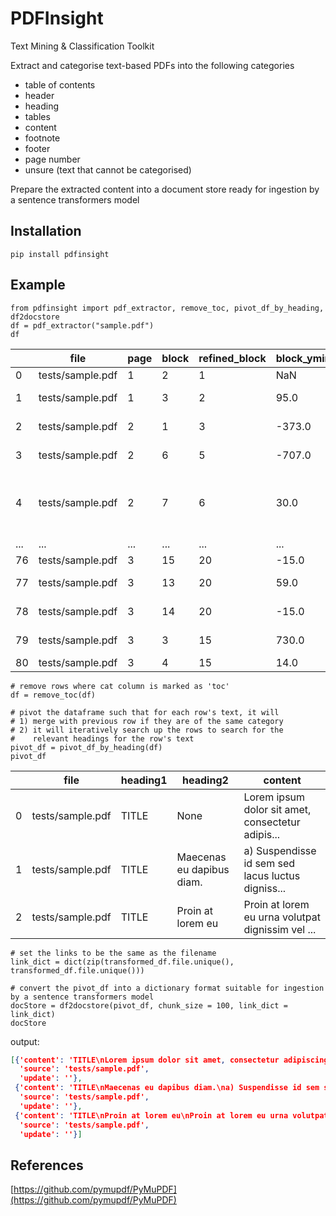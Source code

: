 # PDFInsight
Text Mining &amp; Classification Toolkit

Extract and categorise text-based PDFs into the following categories
- table of contents
- header
- heading
- tables
- content
- footnote
- footer
- page number
- unsure (text that cannot be categorised)

Prepare the extracted content into a document store ready for ingestion by a sentence transformers model

## Installation
`pip install pdfinsight`

## Example
```
from pdfinsight import pdf_extractor, remove_toc, pivot_df_by_heading, df2docstore
df = pdf_extractor("sample.pdf")
df
```
|	|file	|page	|block	|refined_block	|block_ymin_diff	|block_is_list	|...	|font_characteristics	|font	|font_color	|text	|image	|cat|
|---|---|---|---|---|---|---|---|---|---|---|---|---|---|
|0	|tests/sample.pdf	|1	|2	|1	|NaN	|False	|...	|0	|Calibri	|0	|THIS IS A	|	|toc|
|1	|tests/sample.pdf	|1	|3	|2	|95.0	|False	|...	|0	|Calibri	|0	|SAMPLE PDF	|	|toc|
|2	|tests/sample.pdf	|2	|1	|3	|-373.0	|False	|...	|0	|Calibri	|0	|Sample PDF	|	|toc|
|3	|tests/sample.pdf	|2	|6	|5	|-707.0	|False	|...	|16	|Calibri-Bold	|0	|TITLE	|	|toc|
|4	|tests/sample.pdf	|2	|7	|6	|30.0	|False	|...	|0	|Calibri	|0	|Lorem ipsum dolor sit amet, consectetur adipis...	|	|toc|
|...	|...	|...	|...	|...	|...	|...	|...	|...	|...	|...	|...	|...	|...|
|76	|tests/sample.pdf	|3	|15	|20	|-15.0	|False	|...	|0	|Calibri	|0	|3956	|	|table|
|77	|tests/sample.pdf	|3	|13	|20	|59.0	|False	|...	|0	|Calibri	|0	|euismod sit amet tortor.	|	|table|
|78	|tests/sample.pdf	|3	|14	|20	|-15.0	|False	|...	|0	|Calibri	|0	|rhoncus semper.	|	|table|
|79	|tests/sample.pdf	|3	|3	|15	|730.0	|False	|...	|0	|Calibri	|4485572	|THIS IS A FOOTER	|	|footer|
|80	|tests/sample.pdf	|3	|4	|15	|14.0	|False	|...	|0	|Calibri	|4485572	|Page 3 of 3	|	|footer|

```
# remove rows where cat column is marked as 'toc' 
df = remove_toc(df)

# pivot the dataframe such that for each row's text, it will
# 1) merge with previous row if they are of the same category
# 2) it will iteratively search up the rows to search for the 
#    relevant headings for the row's text
pivot_df = pivot_df_by_heading(df)
pivot_df
```
|	|file	|heading1	|heading2	|content|
|---|---|---|---|---|
|0	|tests/sample.pdf	|TITLE	|None	|Lorem ipsum dolor sit amet, consectetur adipis...|
|1	|tests/sample.pdf	|TITLE	|Maecenas eu dapibus diam.	|a) Suspendisse id sem sed lacus luctus digniss...|
|2	|tests/sample.pdf	|TITLE	|Proin at lorem eu	|Proin at lorem eu urna volutpat dignissim vel ...|

```
# set the links to be the same as the filename
link_dict = dict(zip(transformed_df.file.unique(), transformed_df.file.unique()))

# convert the pivot_df into a dictionary format suitable for ingestion by a sentence transformers model
docStore = df2docstore(pivot_df, chunk_size = 100, link_dict = link_dict)
docStore
```
output:
```json
[{'content': 'TITLE\nLorem ipsum dolor sit amet, consectetur adipiscing elit. Nam accumsan sollicitudin ullamcorper. Integer id vestibulum risus. Suspendisse odio erat, venenatis dictum mi at, porttitor cursus mauris. Mauris non leo eu nisi rhoncus lacinia bibendum vitae orci. Maecenas diam lectus, ultricies vitae enim a, maximus porta magna. Fusce posuere dolor blandit, egestas leo posuere, ornare enim. Ut dignissim iaculis leo eu euismod. Etiam pulvinar ac ex non pretium. Sed tempus in est vitae tristique. Sed ac justo ut eros gravida laoreet in vel erat. Sed finibus non ante elementum pretium. Proin leo nunc, feugiat vel nulla at, porttitor pulvinar nibh.\n1. Sed rhoncus posuere mattis.\n2. Fusce dictum nisi at faucibus vulputate.\n3. Cras massa velit, suscipit a eros et, aliquet consequat mauris. Proin maximus pharetra ligula bibendum commodo. Fusce quis neque dui. In molestie purus et turpis maximus ultricies. Morbi ultricies tincidunt tellus, ac pharetra urna consequat a. Nullam consequat leo lobortis aliquet tincidunt. Etiam lacinia fermentum ipsum. Phasellus dapibus leo magna, nec sollicitudin sapien aliquet vel. Suspendisse a ante sed tortor sollicitudin luctus non nec ligula. Ut auctor elit sed dui sodales blandit. Fusce vulputate magna non arcu mollis, eu eleifend erat tincidunt. Aenean consectetur, erat vel sollicitudin venenatis, felis ante cursus velit, quis pellentesque tellus lorem id neque. Praesent viverra tincidunt odio, in luctus tellus sodales viverra.',
  'source': 'tests/sample.pdf',
  'update': ''},
 {'content': 'TITLE\nMaecenas eu dapibus diam.\na) Suspendisse id sem sed lacus luctus dignissim ac eu mi. Praesent eu nisl enim. Etiam ac libero sapien. Mauris at eros neque. Vestibulum lectus ligula, tempor accumsan nunc ut, sodales rhoncus purus. Duis vel tristique ipsum. Ut nec nulla et turpis finibus pulvinar. Aenean eleifend malesuada sapien vel malesuada. Proin viverra nisi non tellus congue auctor. Nam euismod gravida dui at aliquet. Praesent vitae facilisis libero. Donec vestibulum sodales augue, et commodo mauris. Ut sodales interdum ex, quis feugiat nisi fringilla sit amet. Fusce eget neque ac est ullamcorper tristique at nec leo.\nb) Donec sem enim, fermentum sit amet tincidunt sed, semper sit amet odio. Quisque vitae odio turpis. Aliquam erat volutpat. Suspendisse potenti. Praesent sit amet viverra enim, porta pellentesque turpis. Ut posuere lacus pharetra sapien maximus, sed feugiat mi eleifend. Duis congue eros in blandit varius. Maecenas efficitur, urna sed commodo pulvinar, mi nisi consectetur augue, vel sagittis tortor risus nec tellus. Nam sollicitudin lacus eu enim fringilla, vel dapibus quam mattis. Nullam ac leo et 1 mauris pharetra dictum ac quis tortor . Aenean nulla mi, semper ac ultricies sed, placerat et erat. Maecenas ullamcorper, orci eget pulvinar fermentum, magna tortor laoreet magna, eget lacinia quam nulla vitae nulla. Quisque augue lacus, ullamcorper in nunc sed, sodales accumsan dui.',
  'source': 'tests/sample.pdf',
  'update': ''},
 {'content': 'TITLE\nProin at lorem eu\nProin at lorem eu urna volutpat dignissim vel nec erat. Mauris ac dui vel felis rutrum malesuada eget quis ante. Phasellus elementum porta lorem, eu sagittis tortor congue sed. Vivamus nec diam sagittis, sagittis erat nec, lacinia erat. Maecenas at leo metus. Vestibulum sit amet diam ut leo accumsan pharetra. Proin tincidunt vestibulum tincidunt. Pellentesque purus nibh, fermentum sit amet dui at, maximus porttitor sapien.\nColumn 1 Column 2 Column 3 Praesent varius consequat id ultricies diam aliquam 456 justo, volutpat\nVestibulum ante ipsum\net posuere elit elit sed orc 567\nprimis in faucibus orci luctus et ultrices posuere cubilia curae;\ncongue nec molestie et, Nullam posuere nibh ut nisi 3956 euismod sit amet tortor. rhoncus semper.',
  'source': 'tests/sample.pdf',
  'update': ''}]
```

## References
[https://github.com/pymupdf/PyMuPDF](https://github.com/pymupdf/PyMuPDF)